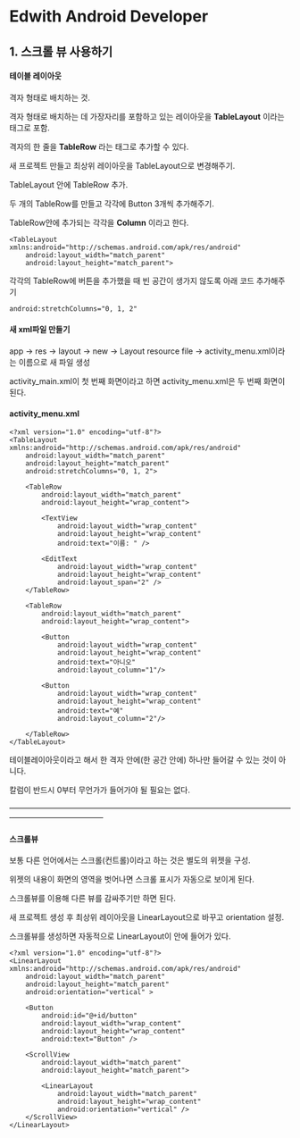# Edwith Android Developer 

## 1. 스크롤 뷰 사용하기

#### 테이블 레이아웃

격자 형태로 배치하는 것.

격자 형태로 배치하는 데 가장자리를 포함하고 있는 레이아웃을 **TableLayout** 이라는 태그로 포함.

격자의 한 줄을 **TableRow** 라는 태그로 추가할 수 있다.

새 프로젝트 만들고 최상위 레이아웃을 TableLayout으로 변경해주기.

TableLayout 안에 TableRow 추가.

두 개의 TableRow를 만들고 각각에 Button 3개씩 추가해주기.

TableRow안에 추가되는 각각을 **Column** 이라고 한다.

```
<TableLayout xmlns:android="http://schemas.android.com/apk/res/android"
    android:layout_width="match_parent"
    android:layout_height="match_parent">
```

각각의 TableRow에 버튼을 추가했을 때 빈 공간이 생가지 않도록 아래 코드 추가해주기

```
android:stretchColumns="0, 1, 2"
```

#### 새 xml파일 만들기

app -> res -> layout -> new -> Layout resource file -> activity_menu.xml이라는 이름으로 새 파일 생성

activity_main.xml이 첫 번째 화면이라고 하면 activity_menu.xml은 두 번째 화면이 된다.

#### activity_menu.xml

```
<?xml version="1.0" encoding="utf-8"?>
<TableLayout xmlns:android="http://schemas.android.com/apk/res/android"
    android:layout_width="match_parent"
    android:layout_height="match_parent"
    android:stretchColumns="0, 1, 2">

    <TableRow
        android:layout_width="match_parent"
        android:layout_height="wrap_content">

        <TextView
            android:layout_width="wrap_content"
            android:layout_height="wrap_content"
            android:text="이름: " />

        <EditText
            android:layout_width="wrap_content"
            android:layout_height="wrap_content"
            android:layout_span="2" />
    </TableRow>

    <TableRow
        android:layout_width="match_parent"
        android:layout_height="wrap_content">

        <Button
            android:layout_width="wrap_content"
            android:layout_height="wrap_content"
            android:text="아니오"
            android:layout_column="1"/>

        <Button
            android:layout_width="wrap_content"
            android:layout_height="wrap_content"
            android:text="예"
            android:layout_column="2"/>

    </TableRow>
</TableLayout>
```

테이블레이아웃이라고 해서 한 격자 안에(한 공간 안에) 하나만 들어갈 수 있는 것이 아니다.

칼럼이 반드시 0부터 무언가가 들어가야 될 필요는 없다.

————————————————————————————————————————————————

#### 스크롤뷰

보통 다른 언어에서는 스크롤(컨트롤)이라고 하는 것은 별도의 위젯을 구성.

위젯의 내용이 화면의 영역을 벗어나면 스크롤 표시가 자동으로 보이게 된다.

스크롤뷰를 이용해 다른 뷰를 감싸주기만 하면 된다.

새 프로젝트 생성 후 최상위 레이아웃을 LinearLayout으로 바꾸고 orientation 설정.

스크롤뷰를 생성하면 자동적으로 LinearLayout이 안에 들어가 있다.

```
<?xml version="1.0" encoding="utf-8"?>
<LinearLayout xmlns:android="http://schemas.android.com/apk/res/android"
    android:layout_width="match_parent"
    android:layout_height="match_parent"
    android:orientation="vertical" >

    <Button
        android:id="@+id/button"
        android:layout_width="wrap_content"
        android:layout_height="wrap_content"
        android:text="Button" />

    <ScrollView
        android:layout_width="match_parent"
        android:layout_height="match_parent">

        <LinearLayout
            android:layout_width="match_parent"
            android:layout_height="wrap_content"
            android:orientation="vertical" />
    </ScrollView>
</LinearLayout>
```

